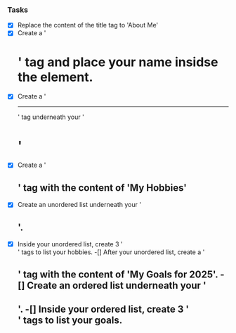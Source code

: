 ### Tasks
-[X] Replace the content of the title tag to 'About Me'
-[X] Create a '<h1>' tag and place your name insidse the element.
-[X] Create a '<hr>' tag underneath your '<h1>'
-[X] Create a '<h2>' tag with the content of 'My Hobbies'
-[X] Create an unordered list underneath your '<h2>'.
-[X] Inside your unordered list, create 3 '<li>' tags to list your hobbies.
-[] After your unordered list, create a '<h2>' tag with the content of 'My Goals for 2025'.
-[] Create an ordered list underneath your '<h2>'.
-[] Inside your ordered list, create 3 '<li>' tags to list your goals.
